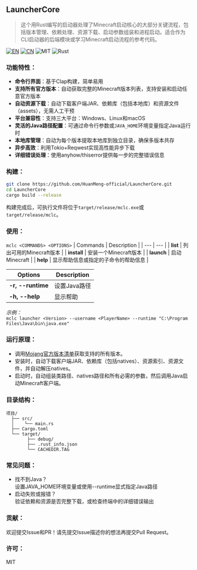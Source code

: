 ## LauncherCore
> 这个用Rust编写的启动器处理了Minecraft启动核心的大部分关键流程，包括版本管理、依赖处理、资源下载、启动参数组装和进程启动。适合作为CLI启动器的后端模块或学习Minecraft启动流程的参考代码。

[![EN](https://img.shields.io/badge/English-Click-blue)](../README.md)
[![CN](https://img.shields.io/badge/简体中文-Click-blue)](./README_zh_CN.md)
![MIT](https://img.shields.io/badge/License-MIT-green)
![Rust](https://img.shields.io/badge/Rust-100%25-orange) 

### 功能特性：
- **命令行界面**：基于Clap构建，简单易用
- **支持所有官方版本**：自动获取完整的Minecraft版本列表，支持安装和启动任意官方版本
- **自动资源下载**：自动下载客户端JAR、依赖库（包括本地库）和资源文件（assets），无需人工干预
- **平台兼容性**：支持三大平台：Windows、Linux和macOS
- **灵活的Java路径配置**：可通过命令行参数或`JAVA_HOME`环境变量指定Java运行时
- **本地库管理**：自动为每个版本提取本地库到独立目录，确保多版本共存
- **异步高效**：利用Tokio+Reqwest实现高性能异步下载
- **详细错误处理**：使用anyhow/thiserror提供每一步的完整错误信息

### 构建：
```bash
git clone https://github.com/HuanMeng-official/LauncherCore.git
cd LauncherCore
cargo build --release
```
构建完成后，可执行文件将位于`target/release/mclc.exe`或`target/release/mclc`。

### 使用：
``mclc <COMMANDS> <OPTIONS>``
| Commands | Description |
| --- | --- |
| **list** | 列出可用的Minecraft版本 |
| **install** | 安装一个Minecraft版本 |
| **launch** | 启动Minecraft |
| **help** | 显示帮助信息或指定的子命令的帮助信息 |

| Options | Description |
| --- | --- |
| **-r, --runtime** | 设置Java路径 |
| **-h, --help** | 显示帮助 |

*示例：*  
``mclc launcher <Version> --username <PlayerName> --runtime "C:\Program Files\Java\bin\java.exe"``

### 运行原理：
- 调用[Mojang官方版本清单](https://launchermeta.mojang.com/mc/game/version_manifest.json)获取支持的所有版本。
- 安装时，自动下载客户端JAR、依赖库（包括natives）、资源索引、资源文件，并自动解压natives。
- 启动时，自动组装类路径、natives路径和所有必需的参数，然后调用Java启动Minecraft客户端。

### 目录结构：
```
项目/
  ├── src/
  │    └── main.rs
  ├── Cargo.toml
  └── target/
        ├── debug/
        ├── .rust_info.json
        └── CACHEDIR.TAG
```

### 常见问题：
- 找不到Java？  
设置JAVA_HOME环境变量或使用--runtime显式指定Java路径
- 启动失败或报错？  
验证依赖和资源是否完整下载，或检查终端中的详细错误输出

### 贡献：
欢迎提交Issue和PR！请先提交Issue描述你的想法再提交Pull Request。

### 许可：
MIT